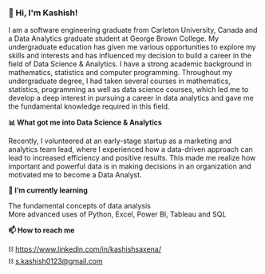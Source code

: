 ### 👋 Hi, I'm Kashish!

I am a software engineering graduate from Carleton University, Canada and a Data Analytics graduate student at George Brown College. My undergraduate education has given me various opportunities to explore my skills and interests and has influenced my decision to build a career in the field of Data Science & Analytics. I have a strong academic background in mathematics, statistics and computer programming. Throughout my undergraduate degree, I had taken several courses in mathematics, statistics, programming as well as data science courses, which led me to develop a deep interest in pursuing a career in data analytics and gave me the fundamental knowledge required in this field. 

**📊 What got me into Data Science & Analytics**

Recently, I volunteered at an early-stage startup as a marketing and analytics team lead, where I experienced how a data-driven approach can lead to increased efficiency and positive results. This made me realize how important and powerful data is in making decisions in an organization and motivated me to become a Data Analyst.

**🌱 I’m currently learning**

The fundamental concepts of data analysis\
More advanced uses of Python, Excel, Power BI, Tableau and SQL   

**📫 How to reach me**

⛓ https://www.linkedin.com/in/kashishsaxena/ \
⛓ s.kashish0123@gmail.com


<!--
**Kashish-Saxena/Kashish-Saxena** is a ✨ _special_ ✨ repository because its `README.md` (this file) appears on your GitHub profile.

Here are some ideas to get you started:

- 🔭 I’m currently working on ...
- 🌱 I’m currently learning ...
- 👯 I’m looking to collaborate on ...
- 🤔 I’m looking for help with ...
- 💬 Ask me about ...
- 📫 How to reach me: ...
- 😄 Pronouns: ...
- ⚡ Fun fact: ...
-->
